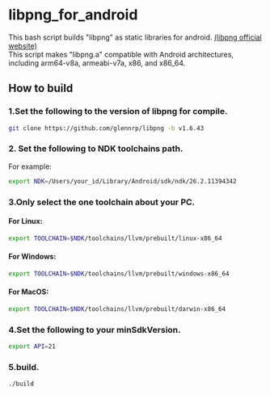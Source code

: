 # libpng_for_android
This bash script builds "libpng" as static libraries for android.
[(libpng official website)](http://www.libpng.org/pub/png/libpng.html)<br>
This script makes "libpng.a" compatible with Android architectures, including arm64-v8a, armeabi-v7a, x86, and x86_64. 

## How to build
### 1.Set the following to the version of libpng for compile.
```bash.sh
git clone https://github.com/glennrp/libpng -b v1.6.43
```

### 2. Set the following to NDK toolchains path.

For example:

```bash.sh
export NDK=/Users/your_id/Library/Android/sdk/ndk/26.2.11394342
```

### 3.Only select the one toolchain about your PC.
#### For Linux:
```bash.sh
export TOOLCHAIN=$NDK/toolchains/llvm/prebuilt/linux-x86_64
```

#### For Windows:
```bash.sh
export TOOLCHAIN=$NDK/toolchains/llvm/prebuilt/windows-x86_64
```

#### For MacOS:
```bash.sh
export TOOLCHAIN=$NDK/toolchains/llvm/prebuilt/darwin-x86_64
```

### 4.Set the following to your minSdkVersion.
```bash.sh
export API=21
```

### 5.build.
```bash.sh
./build
```

